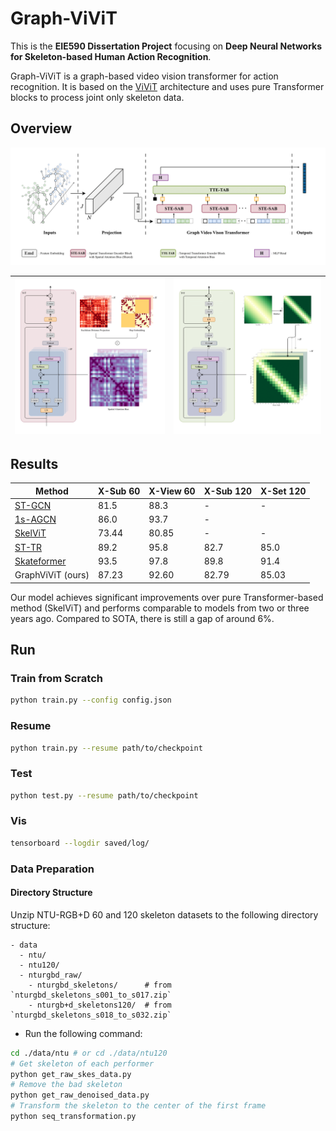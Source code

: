 # Graph-ViViT

This is the **EIE590 Dissertation Project** focusing on **Deep Neural Networks for Skeleton-based Human Action Recognition**.

Graph-ViViT is a graph-based video vision transformer for action recognition. It is based on the [ViViT](https://arxiv.org/abs/2103.15691) architecture and uses pure Transformer blocks to process joint only skeleton data.

## Overview

![Graph-ViViT](fig/GraphViViT.png)

| ![SAB](fig/SAB.png) | ![TAB](fig/TAB.png) |
|----------------------|----------------------|

## Results

| Method                                          | X-Sub 60 | X-View 60 | X-Sub 120 | X-Set 120 |
| ----------------------------------------------- | -------- | --------- | --------- | --------- |
| [ST-GCN](https://arxiv.org/abs/1801.07455)      | 81.5     | 88.3      | -         | -         |
| [1s-AGCN](https://arxiv.org/abs/1805.07694)     | 86.0     | 93.7      | -         |           |
| [SkelViT](https://arxiv.org/abs/2311.08094)     | 73.44    | 80.85     | -         | -         |
| [ST-TR](https://arxiv.org/abs/2008.07404)       | 89.2     | 95.8      | 82.7      | 85.0      |
| [Skateformer](https://arxiv.org/abs/2403.09508) | 93.5     | 97.8      | 89.8      | 91.4      |
| GraphViViT (ours)                               | 87.23    | 92.60     | 82.79     | 85.03     |

Our model achieves significant improvements over pure Transformer-based method (SkelViT) and performs comparable to models from two or three years ago. Compared to SOTA, there is still a gap of around 6%.

## Run

### Train from Scratch

```bash
python train.py --config config.json
```

### Resume

```bash
python train.py --resume path/to/checkpoint
```

### Test

```bash
python test.py --resume path/to/checkpoint
```

### Vis

```bash
tensorboard --logdir saved/log/
```

### Data Preparation

#### Directory Structure

Unzip NTU-RGB+D 60 and 120 skeleton datasets to the following directory structure:

```text
- data
  - ntu/
  - ntu120/
  - nturgbd_raw/
    - nturgbd_skeletons/      # from `nturgbd_skeletons_s001_to_s017.zip`
    - nturgb+d_skeletons120/  # from `nturgbd_skeletons_s018_to_s032.zip`
```

- Run the following command:

```bash
cd ./data/ntu # or cd ./data/ntu120
# Get skeleton of each performer
python get_raw_skes_data.py
# Remove the bad skeleton 
python get_raw_denoised_data.py
# Transform the skeleton to the center of the first frame
python seq_transformation.py
```
